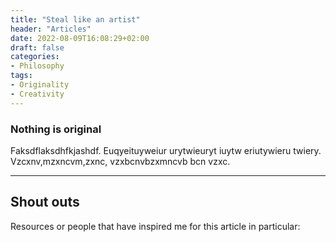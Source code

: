 ```yaml
---
title: "Steal like an artist"
header: "Articles"
date: 2022-08-09T16:08:29+02:00
draft: false
categories:
- Philosophy
tags:
- Originality
- Creativity
---
```


### Nothing is original
Faksdflaksdhfkjashdf.
Euqyeituyweiur urytwieuryt iuytw eriutywieru twiery.
Vzcxnv,mzxncvm,zxnc,  vzxbcnvbzxmncvb bcn vzxc.

---

## Shout outs
Resources or people that have inspired me for this article in particular:
